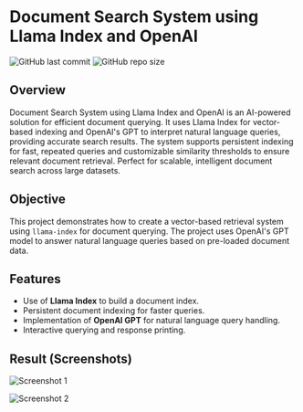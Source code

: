 # Document Search System using Llama Index and OpenAI
![GitHub last commit](https://img.shields.io/github/last-commit/sanu0711/Document-Search-System-using-Llama-Index-and-OpenAI)
![GitHub repo size](https://img.shields.io/github/repo-size/sanu0711/Document-Search-System-using-Llama-Index-and-OpenAI)

## Overview
Document Search System using Llama Index and OpenAI is an AI-powered solution for efficient document querying. It uses Llama Index for vector-based indexing and OpenAI's GPT to interpret natural language queries, providing accurate search results. The system supports persistent indexing for fast, repeated queries and customizable similarity thresholds to ensure relevant document retrieval. Perfect for scalable, intelligent document search across large datasets.

## Objective
This project demonstrates how to create a vector-based retrieval system using `llama-index` for document querying. The project uses OpenAI's GPT model to answer natural language queries based on pre-loaded document data.


## **Features**
- Use of **Llama Index** to build a document index.
- Persistent document indexing for faster queries.
- Implementation of **OpenAI GPT** for natural language query handling.
- Interactive querying and response printing.


## Result (Screenshots)

![Screenshot 1](https://github.com/sanu0711/llama-index-and-openai/blob/main/outputs/O1.png)

![Screenshot 2](https://github.com/sanu0711/llama-index-and-openai/blob/main/outputs/O2.png)






